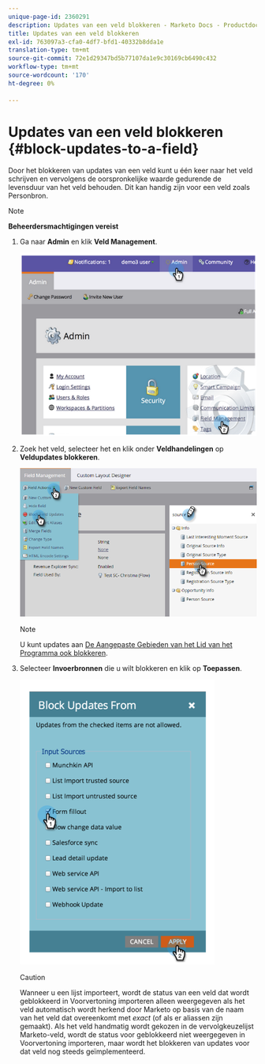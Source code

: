```yaml
---
unique-page-id: 2360291
description: Updates van een veld blokkeren - Marketo Docs - Productdocumentatie
title: Updates van een veld blokkeren
exl-id: 763097a3-cfa0-4df7-bfd1-40332b8dda1e
translation-type: tm+mt
source-git-commit: 72e1d29347bd5b77107da1e9c30169cb6490c432
workflow-type: tm+mt
source-wordcount: '170'
ht-degree: 0%

---
```


# Updates van een veld blokkeren {#block-updates-to-a-field}

Door het blokkeren van updates van een veld kunt u één keer naar het veld schrijven en vervolgens de oorspronkelijke waarde gedurende de levensduur van het veld behouden. Dit kan handig zijn voor een veld zoals Personbron.

>[!NOTE]
>
>**Beheerdersmachtigingen vereist**

1. Ga naar **Admin** en klik **Veld Management**.

   ![](assets/image2014-9-24-13-3a54-3a40.png)

1. Zoek het veld, selecteer het en klik onder **Veldhandelingen** op **Veldupdates blokkeren**.

   ![](assets/two-1.png)

   >[!NOTE]
   >
   >U kunt updates aan [De Aangepaste Gebieden van het Lid van het Programma ook blokkeren](/help/marketo/product-docs/core-marketo-concepts/programs/working-with-programs/program-member-custom-fields.md).

1. Selecteer **Invoerbronnen** die u wilt blokkeren en klik op **Toepassen**.

   ![](assets/image2014-9-24-13-3a55-3a16.png)

   >[!CAUTION]
   >
   >Wanneer u een lijst importeert, wordt de status van een veld dat wordt geblokkeerd in Voorvertoning importeren alleen weergegeven als het veld automatisch wordt herkend door Marketo op basis van de naam van het veld dat overeenkomt met _exact_ (of als er aliassen zijn gemaakt). Als het veld handmatig wordt gekozen in de vervolgkeuzelijst Marketo-veld, wordt de status voor geblokkeerd niet weergegeven in Voorvertoning importeren, maar wordt het blokkeren van updates voor dat veld nog steeds geïmplementeerd.
